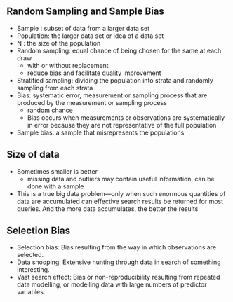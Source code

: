```toc
```

## Random Sampling and Sample Bias
- Sample : subset of data from a larger data set
- Population: the larger data set or idea of a data set
- N : the size of the population
- Random sampling: equal chance of being chosen for the same at each draw
	- with or without replacement
	- reduce bias and facilitate quality improvement
- Stratified sampling: dividing the population into strata and randomly sampling from each strata
- Bias: systematic error, measurement or sampling process that are produced by the measurement or sampling process
	- random chance
	- Bias occurs when measurements or observations are systematically in error because they are not representative of the full population
- Sample bias: a sample that misrepresents the populations

## Size of data
- Sometimes smaller is better
	- missing data and outliers may contain useful information, can be done with a sample
- This is a true big data problem—only when such enormous quantities of data are accumulated can effective search results be returned for most queries. And the more data accumulates, the better the results


## Selection Bias
 - Selection bias: Bias resulting from the way in which observations are selected.
 - Data snooping: Extensive hunting through data in search of something interesting.
 - Vast search effect: Bias or non-reproducibility resulting from repeated data modelling, or modelling data with large numbers of predictor variables.